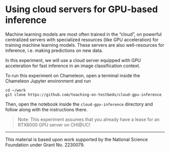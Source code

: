# Using cloud servers for GPU-based inference

Machine learning models are most often trained in the “cloud”, on powerful centralized servers with specialized resources (like GPU acceleration) for training machine learning models. These servers are also well-resources for inference, i.e. making predictions on new data.

In this experiment, we will use a cloud server equipped with GPU acceleration for fast inference in an image classification context.




To run this experiment on Chameleon, open a terminal inside the Chameleon Jupyter environment and run

```
cd ~/work
git clone https://github.com/teaching-on-testbeds/cloud-gpu-inference
```

Then, open the notebook inside the `cloud-gpu-inference` directory and follow along with the instructions there.

> Note: This experiment assumes that you already have a lease for an RTX6000 GPU server on CHI@UC!

---
This material is based upon work supported by the National Science Foundation under Grant No. 2230079.


